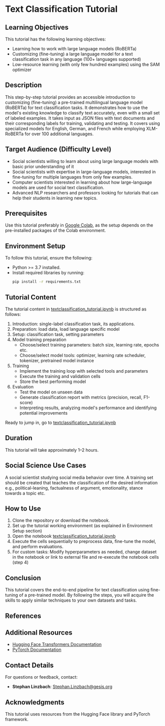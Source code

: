 # Text Classification Tutorial

## Learning Objectives
This tutorial has the following learning objectives:
-	Learning how to work with large language models (RoBERTa)
-	Customizing (fine-tuning) a large language model for a text classification task in any language (100+ languages supported)
-	Low-resource learning (with only few hundred examples) using the SAM optimizer

## Description
This step-by-step tutorial provides an accessible introduction to customizing (fine-tuning) a pre-trained multilingual language model (RoBERTa) for text classification tasks. It demonstrates how to use the model's existing knowledge to classify text accurately, even with a small set of labeled examples. It takes input as JSON files with text documents and their corresponding labels for training, validating and testing. It covers using specialized models for English, German, and French while employing XLM-RoBERTa for over 100 additional languages.

## Target Audience (Difficulty Level)
-	Social scientists willing to learn about using large language models with basic prior understanding of it
-	Social scientists with expertise in large-language models, interested in fine-tuning for multiple languages from only few examples.
-	Computer scientists interested in learning about how large-language models are used for social text classification.
-	Advanced NLP researchers and professors looking for tutorials that can help their students in learning new topics.

## Prerequisites
Use this tutorial preferably in [Google Colab](https://colab.research.google.com/github/Stephan-Linzbach/Text-Classification-with-Pretrained-Language-Models/blob/main/textclassification_tutorial.ipynb), as the setup depends on the pre-installed packages of the Colab environment.

## Environment Setup
To follow this tutorial, ensure the following:
- Python >= 3.7 installed.
- Install required libraries by running:
  ```bash
  pip install -r requirements.txt
  ```

## Tutorial Content
The tutorial content in [textclassification_tutorial.ipynb](textclassification_tutorial.ipynb) is structured as follows:
1. Introduction: single-label classification task, its applications.
2. Preparation: load data, load language specific model
3. Setup: classification task, setting parameters
4. Model training preparation
   - Choose/select training parameters: batch size, learning rate, epochs etc.
   - Choose/select model tools: optimizer, learning rate scheduler, tokenizer, pretrained model instance 
5. Training
   - Implement the training loop with selected tools and parameters
   - Execute the training and validation cells
   - Store the best performing model
6. Evaluation
   - Test the model on unseen data
   - Generate classification report with metrics (precision, recall, F1-score)
   - Interpreting results, analyzing model's performance and identifying potential improvements

Ready to jump in, go to [textclassification_tutorial.ipynb](textclassification_tutorial.ipynb)

## Duration
This tutorial will take approximately 1–2 hours.

## Social Science Use Cases 
A social scientist studying social media behavior over time. A training set should be created that teaches the classification of the desired information e.g., political-leaning, factualness of argument, emotionality, stance towards a topic etc.

## How to Use
1. Clone the repository or download the notebook.
2. Set up the tutorial working environment (as explained in Environment Setup section)
3. Open the notebook [textclassification_tutorial.ipynb](textclassification_tutorial.ipynb)
4. Execute the cells sequentially to preprocess data, fine-tune the model, and perform evaluations.
5. For custom tasks: Modify hyperparameters as needed, change dataset in the notebook or link to external file and re-execute the notebook cells (step 4)

## Conclusion
This tutorial covers the end-to-end pipeline for text classification using fine-tuning of a pre-trained model. By following the steps, you will acquire the skills to apply similar techniques to your own datasets and tasks.

## References

## Additional Resources
- [Hugging Face Transformers Documentation](https://huggingface.co/transformers/)
- [PyTorch Documentation](https://pytorch.org/)

## Contact Details
For questions or feedback, contact:

- **Stephan Linzbach**: [Stephan.Linzbach@gesis.org](mailto:Stephan.Linzbach@gesis.org)

## Acknowledgments
This tutorial uses resources from the Hugging Face library and PyTorch framework.
